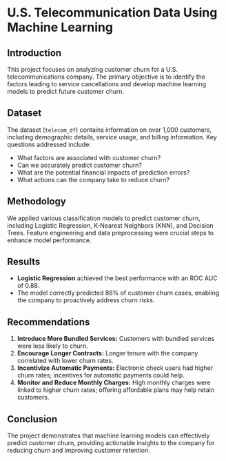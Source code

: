 

# U.S. Telecommunication Data Using Machine Learning

## Introduction
This project focuses on analyzing customer churn for a U.S. telecommunications company. The primary objective is to identify the factors leading to service cancellations and develop machine learning models to predict future customer churn.

## Dataset
The dataset (`telecom_df`) contains information on over 1,000 customers, including demographic details, service usage, and billing information. Key questions addressed include:
- What factors are associated with customer churn?
- Can we accurately predict customer churn?
- What are the potential financial impacts of prediction errors?
- What actions can the company take to reduce churn?

## Methodology
We applied various classification models to predict customer churn, including Logistic Regression, K-Nearest Neighbors (KNN), and Decision Trees. Feature engineering and data preprocessing were crucial steps to enhance model performance.

## Results
- **Logistic Regression** achieved the best performance with an ROC AUC of 0.88.
- The model correctly predicted 88% of customer churn cases, enabling the company to proactively address churn risks.

## Recommendations
1. **Introduce More Bundled Services:** Customers with bundled services were less likely to churn.
2. **Encourage Longer Contracts:** Longer tenure with the company correlated with lower churn rates.
3. **Incentivize Automatic Payments:** Electronic check users had higher churn rates; incentives for automatic payments could help.
4. **Monitor and Reduce Monthly Charges:** High monthly charges were linked to higher churn rates; offering affordable plans may help retain customers.

## Conclusion
The project demonstrates that machine learning models can effectively predict customer churn, providing actionable insights to the company for reducing churn and improving customer retention.

